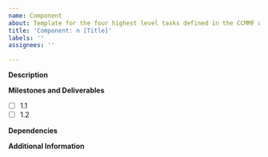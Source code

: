 ```yaml
---
name: Component
about: Template for the four highest level tasks defined in the CCMMF workplan
title: 'Component: n [Title]'
labels: ''
assignees: ''

---
```


**Description**

**Milestones and Deliverables**

- [ ] 1.1
- [ ] 1.2

**Dependencies**

**Additional Information**

